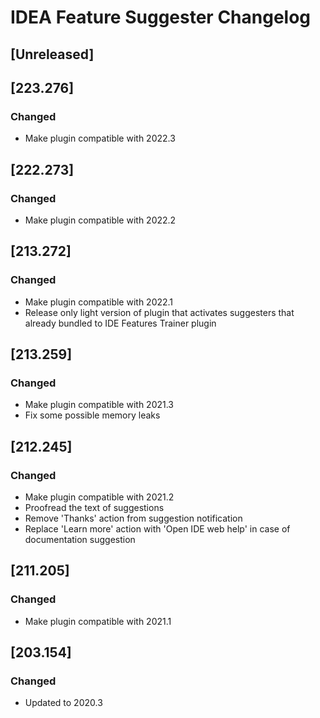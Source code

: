 # IDEA Feature Suggester Changelog

## [Unreleased]

## [223.276]
### Changed
- Make plugin compatible with 2022.3

## [222.273]
### Changed
- Make plugin compatible with 2022.2

## [213.272]
### Changed
- Make plugin compatible with 2022.1
- Release only light version of plugin that activates suggesters that already bundled to IDE Features Trainer plugin

## [213.259]
### Changed
- Make plugin compatible with 2021.3
- Fix some possible memory leaks 

## [212.245]
### Changed
- Make plugin compatible with 2021.2
- Proofread the text of suggestions
- Remove 'Thanks' action from suggestion notification
- Replace 'Learn more' action with 'Open IDE web help' in case of documentation suggestion

## [211.205]
### Changed
- Make plugin compatible with 2021.1

## [203.154]
### Changed
- Updated to 2020.3
